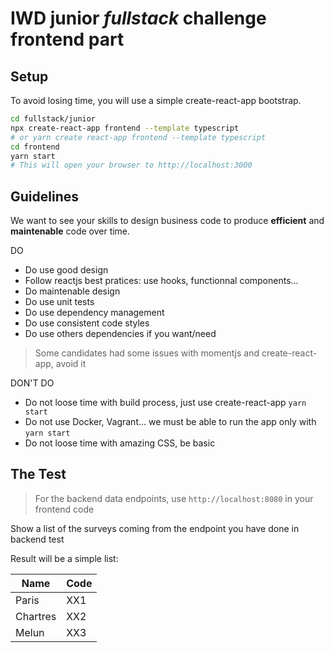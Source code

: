# IWD junior _fullstack_ challenge frontend part

## Setup

To avoid losing time, you will use a simple create-react-app bootstrap.

```bash
cd fullstack/junior
npx create-react-app frontend --template typescript
# or yarn create react-app frontend --template typescript
cd frontend
yarn start
# This will open your browser to http://localhost:3000
```

## Guidelines

We want to see your skills to design business code to produce **efficient** and **maintenable** code over time.

DO

- Do use good design
- Follow reactjs best pratices: use hooks, functionnal components...
- Do maintenable design
- Do use unit tests
- Do use dependency management
- Do use consistent code styles
- Do use others dependencies if you want/need

> Some candidates had some issues with momentjs and create-react-app, avoid it

DON'T DO

- Do not loose time with build process, just use create-react-app `yarn start`
- Do not use Docker, Vagrant... we must be able to run the app only with `yarn start`
- Do not loose time with amazing CSS, be basic

## The Test

> For the backend data endpoints, use `http://localhost:8080` in your frontend code

Show a list of the surveys coming from the endpoint you have done in backend test

Result will be a simple list:

| Name     | Code |
| -------- | ---- |
| Paris    | XX1  |
| Chartres | XX2  |
| Melun    | XX3  |
